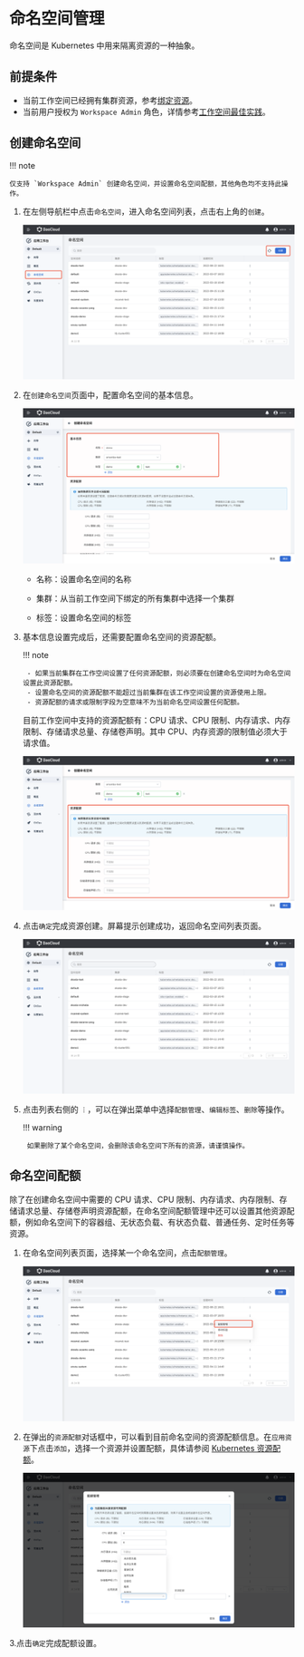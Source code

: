 # 命名空间管理

命名空间是 Kubernetes 中用来隔离资源的一种抽象。

## 前提条件

- 当前工作空间已经拥有集群资源，参考[绑定资源](../../../ghippo/04UserGuide/02Workspace/quota.md)。
- 当前用户授权为 `Workspace Admin` 角色，详情参考[工作空间最佳实践](../../../ghippo/04UserGuide/02Workspace/wsbp.md)。

## 创建命名空间

!!! note

    仅支持 `Workspace Admin` 创建命名空间，并设置命名空间配额，其他角色均不支持此操作。

1. 在左侧导航栏中点击`命名空间`，进入命名空间列表，点击右上角的`创建`。

    ![namespace-listpng](../../images/namespace-listpng.png)

2. 在`创建命名空间`页面中，配置命名空间的基本信息。

    ![namespace-create01](../../images/namespace-create01.png)

    - 名称：设置命名空间的名称

    - 集群：从当前工作空间下绑定的所有集群中选择一个集群

    - 标签：设置命名空间的标签

3. 基本信息设置完成后，还需要配置命名空间的资源配额。

    !!! note

        - 如果当前集群在工作空间设置了任何资源配额，则必须要在创建命名空间时为命名空间设置此资源配额。
        - 设置命名空间的资源配额不能超过当前集群在该工作空间设置的资源使用上限。
        - 资源配额的请求或限制字段为空意味不为当前命名空间设置任何配额。

    目前工作空间中支持的资源配额有：CPU 请求、CPU 限制、内存请求、内存限制、存储请求总量、存储卷声明。其中 CPU、内存资源的限制值必须大于请求值。

    ![namespace-create02](../../images/namespace-create02.png)

4. 点击`确定`完成资源创建。屏幕提示创建成功，返回命名空间列表页面。

    ![namespace-list01](../../images/namespace-list01.png)

5. 点击列表右侧的 `︙`，可以在弹出菜单中选择`配额管理`、`编辑标签`、`删除`等操作。

    !!! warning

        如果删除了某个命名空间，会删除该命名空间下所有的资源，请谨慎操作。

## 命名空间配额

除了在创建命名空间中需要的 CPU 请求、CPU 限制、内存请求、内存限制、存储请求总量、存储卷声明资源配额，在命名空间配额管理中还可以设置其他资源配额，例如命名空间下的容器组、无状态负载、有状态负载、普通任务、定时任务等资源。

1. 在命名空间列表页面，选择某一个命名空间，点击`配额管理`。

    ![namespace-quota](../../images/namespace-quota.png)

2. 在弹出的`资源配额`对话框中，可以看到目前命名空间的资源配额信息。在`应用资源`下点击`添加`，选择一个资源并设置配额，具体请参阅 [Kubernetes 资源配额](https://kubernetes.io/zh-cn/docs/concepts/policy/resource-quotas/)。

    ![namespace-quota01](../../images/namespace-quota01.png)

3.点击`确定`完成配额设置。
